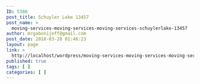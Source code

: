 ```yaml
---
ID: 5308
post_title: Schuyler Lake 13457
post_name: >
  moving-services-moving-services-moving-services-schuylerlake-13457
author: mrgabonijeff@gmail.com
post_date: 2018-03-28 01:46:23
layout: page
link: >
  http://localhost/wordpress/moving-services-moving-services-moving-services-schuylerlake-13457/
published: true
tags: [ ]
categories: [ ]
---
```

